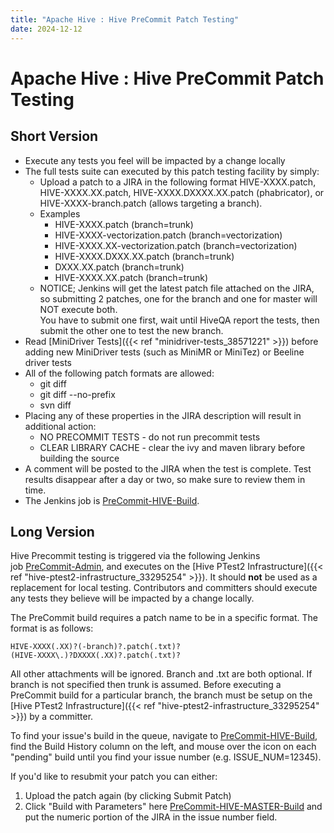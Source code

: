 ```yaml
---
title: "Apache Hive : Hive PreCommit Patch Testing"
date: 2024-12-12
---
```


# Apache Hive : Hive PreCommit Patch Testing

## Short Version

* Execute any tests you feel will be impacted by a change locally
* The full tests suite can executed by this patch testing facility by simply:
	+ Upload a patch to a JIRA in the following format HIVE-XXXX.patch, HIVE-XXXX.XX.patch, HIVE-XXXX.DXXXX.XX.patch (phabricator), or HIVE-XXXX-branch.patch (allows targeting a branch).
	+ Examples
		- HIVE-XXXX.patch (branch=trunk)
		- HIVE-XXXX-vectorization.patch (branch=vectorization)
		- HIVE-XXXX.XX-vectorization.patch (branch=vectorization)
		- HIVE-XXXX.DXXX.XX.patch (branch=trunk)
		- DXXX.XX.patch (branch=trunk)
		- HIVE-XXXX.XX.patch (branch=trunk)
	+ NOTICE; Jenkins will get the latest patch file attached on the JIRA, so submitting 2 patches, one for the branch and one for master will NOT execute both.   
	You have to submit one first, wait until HiveQA report the tests, then submit the other one to test the new branch.
* Read [MiniDriver Tests]({{< ref "minidriver-tests_38571221" >}}) before adding new MiniDriver tests (such as MiniMR or MiniTez) or Beeline driver tests
* All of the following patch formats are allowed:
	+ git diff
	+ git diff --no-prefix
	+ svn diff
* Placing any of these properties in the JIRA description will result in additional action:
	+ NO PRECOMMIT TESTS - do not run precommit tests
	+ CLEAR LIBRARY CACHE - clear the ivy and maven library before building the source
* A comment will be posted to the JIRA when the test is complete. Test results disappear after a day or two, so make sure to review them in time.
* The Jenkins job is [PreCommit-HIVE-Build](https://builds.apache.org/job/PreCommit-HIVE-Build/).

## Long Version

Hive Precommit testing is triggered via the following Jenkins job [PreCommit-Admin](https://builds.apache.org/view/H-L/view/Hive/job/PreCommit-Admin/), and executes on the [Hive PTest2 Infrastructure]({{< ref "hive-ptest2-infrastructure_33295254" >}}). It should **not** be used as a replacement for local testing. Contributors and committers should execute any tests they believe will be impacted by a change locally.

The PreCommit build requires a patch name to be in a specific format. The format is as follows:

```
HIVE-XXXX(.XX)?(-branch)?.patch(.txt)?
(HIVE-XXXX\.)?DXXXX(.XX)?.patch(.txt)?

```

All other attachments will be ignored. Branch and .txt are both optional. If branch is not specified then trunk is assumed. Before executing a PreCommit build for a particular branch, the branch must be setup on the [Hive PTest2 Infrastructure]({{< ref "hive-ptest2-infrastructure_33295254" >}}) by a committer.

To find your issue's build in the queue, navigate to [PreCommit-HIVE-Build](https://builds.apache.org/job/PreCommit-HIVE-Build/), find the Build History column on the left, and mouse over the icon on each "pending" build until you find your issue number (e.g. ISSUE_NUM=12345).

If you'd like to resubmit your patch you can either:

1. Upload the patch again (by clicking Submit Patch)
2. Click "Build with Parameters" here [PreCommit-HIVE-MASTER-Build](https://builds.apache.org/view/H-L/view/Hive/job/PreCommit-HIVE-MASTER-Build/) and put the numeric portion of the JIRA in the issue number field.

 

 

